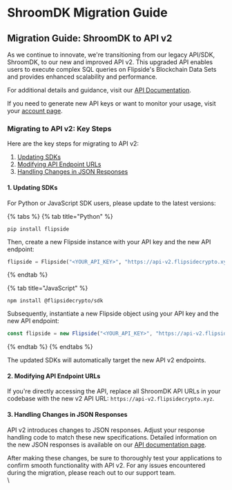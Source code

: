 # ShroomDK Migration Guide

## Migration Guide: ShroomDK to API v2

As we continue to innovate, we're transitioning from our legacy API/SDK, ShroomDK, to our new and improved API v2. This upgraded API enables users to execute complex SQL queries on Flipside's Blockchain Data Sets and provides enhanced scalability and performance.

For additional details and guidance, visit our [API Documentation](https://docs.flipsidecrypto.com/flipside-api/getting-started).&#x20;

If you need to generate new API keys or want to monitor your usage, visit your [account page](https://flipsidecrypto.xyz/account/api-keys).

### **Migrating to API v2: Key Steps**

Here are the key steps for migrating to API v2:

1. [Updating SDKs ](shroomdk-migration-guide.md#1.-updating-sdks)
2. [Modifying API Endpoint URLs ](shroomdk-migration-guide.md#2.-modifying-api-endpoint-urls)
3. [Handling Changes in JSON Responses](shroomdk-migration-guide.md#3.-handling-changes-in-json-responses)

#### 1. Updating SDKs

For Python or JavaScript SDK users, please update to the latest versions:

{% tabs %}
{% tab title="Python" %}
```
pip install flipside
```

Then, create a new Flipside instance with your API key and the new API endpoint:

```python
flipside = Flipside("<YOUR_API_KEY>", "https://api-v2.flipsidecrypto.xyz")
```
{% endtab %}

{% tab title="JavaScript" %}
```
npm install @flipsidecrypto/sdk
```

Subsequently, instantiate a new Flipside object using your API key and the new API endpoint:

```javascript
const flipside = new Flipside("<YOUR_API_KEY>", "https://api-v2.flipsidecrypto.xyz");
```
{% endtab %}
{% endtabs %}

The updated SDKs will automatically target the new API v2 endpoints.

#### 2. Modifying API Endpoint URLs

If you're directly accessing the API, replace all ShroomDK API URLs in your codebase with the new v2 API URL: `https://api-v2.flipsidecrypto.xyz`.

#### 3. Handling Changes in JSON Responses

API v2 introduces changes to JSON responses. Adjust your response handling code to match these new specifications. Detailed information on the new JSON responses is available on our [API documentation page](https://api-docs.flipsidecrypto.xyz/).

After making these changes, be sure to thoroughly test your applications to confirm smooth functionality with API v2. For any issues encountered during the migration, please reach out to our support team.\
\

